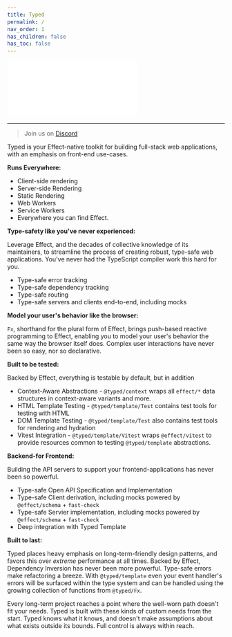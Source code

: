 ```yaml
---
title: Typed
permalink: /
nav_order: 1
has_children: false
has_toc: false
---
```


<img src="../typed.svg" alt="Typed">

<hr/>

> Join us on [Discord](https://discord.com/invite/kpPHEvkaAv)

Typed is your Effect-native toolkit for building full-stack web applications, with an emphasis on front-end use-cases.

**Runs Everywhere:**

- Client-side rendering
- Server-side Rendering
- Static Rendering
- Web Workers
- Service Workers
- Everywhere you can find Effect.

**Type-safety like you've never experienced:**

Leverage Effect, and the decades of collective knowledge of its maintainers, to streamline the process of creating robust, type-safe web applications. You've never had the TypeScript compiler work this hard for you.

- Type-safe error tracking
- Type-safe dependency tracking
- Type-safe routing
- Type-safe servers and clients end-to-end, including mocks

**Model your user's behavior like the browser:**

`Fx`, shorthand for the plural form of Effect, brings push-based reactive programming to Effect, enabling you to model your user's behavior the same way the browser itself does. Complex user interactions have never been so easy, nor so declarative.

**Built to be tested:**

Backed by Effect, everything is testable by default, but in addition

- Context-Aware Abstractions - `@typed/context` wraps all `effect/*` data structures in context-aware variants and more.
- HTML Template Testing - `@typed/template/Test` contains test tools for testing with HTML
- DOM Template Testing - `@typed/template/Test` also contains test tools for rendering and hydration
- Vitest Integration - `@typed/template/Vitest` wraps `@effect/vitest` to provide resources common to testing `@typed/template` abstractions.

**Backend-for Frontend:**

Building the API servers to support your frontend-applications has never been so powerful.

- Type-safe Open API Specification and Implementation
- Type-safe Client derivation, including mocks powered by `@effect/schema` + `fast-check`
- Type-safe Servier implementation, including mocks powered by `@effect/schema` + `fast-check`
- Deep integration with Typed Template

**Built to last:**

Typed places heavy emphasis on long-term-friendly design patterns, and favors this over _extreme_ performance at all times. Backed by Effect, Dependency Inversion has never been more powerful. Type-safe errors make refactoring a breeze. With `@typed/template` even your event handler's errors will be surfaced within the type system and can be handled using the growing collection of functions from `@typed/Fx`.

Every long-term project reaches a point where the well-worn path doesn't fit your needs. Typed is built with these kinds of custom needs from the start. Typed knows what it knows, and doesn't make assumptions about what exists outside its bounds. Full control is always within reach.
